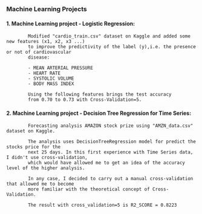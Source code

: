 ### Machine Learning Projects

#### 1. Machine Learning project - Logistic Regression:
            Modified "cardio_train.csv" dataset on Kaggle and added some new features (x1, x2, x3 ...) 
            to improve the predictivity of the label (y),i.e. the presence or not of cardiovascular 
            disease:
            
            - MEAN ARTERIAL PRESSURE
            - HEART RATE
            - SYSTOLIC VOLUME
            - BODY MASS INDEX
            
            Using the following features brings the test accuracy 
            from 0.70 to 0.73 with Cross-Validation=5.
            

#### 2. Machine Learning project - Decision Tree Regression for Time Series:
            Forecasting analysis AMAZON stock prize using "AMZN_data.csv" dataset on Kaggle.
            
            The analysis uses DecisionTreeRegression model for predict the stocks price for the 
            next 25 days. In this first experience with Time Series data, I didn't use cross-validation, 
            which would have allowed me to get an idea of the accuracy level of the higher analysis.
            
            In any case, I decided to carry out a manual cross-validation that allowed me to become 
            more familiar with the theoretical concept of Cross-Validation.
            
            The result with cross_validation=5 is R2_SCORE = 0.8223
